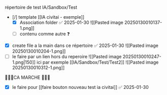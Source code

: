 répertoire de test IA/Sandbox/Test

 - [/] template [[IA civitai - exemple]]
	 - [x] Association folder ✅ 2025-01-30
	       ![[Pasted image 20250130010137-1.png]]
	 - [ ] contenu comme autre ❓

- [x] create file a la main dans ce répertoire ✅ 2025-01-30
      ![[Pasted image 20250130010204-1.png]]
- [ ] le faire par un lien hors du reperoire 
![[Pasted image 20250130010247-1.png|150]]
ici 
par exemple [[IA/Sandbox/Test/Test2]]
![[Pasted image 20250130010312-1.png]]

🚀🚀🚀CA MARCHE 🚀🚀🚀

- [x] le faire pour [[faire bouton nouveau test ia civitai]] ✅ 2025-01-30
